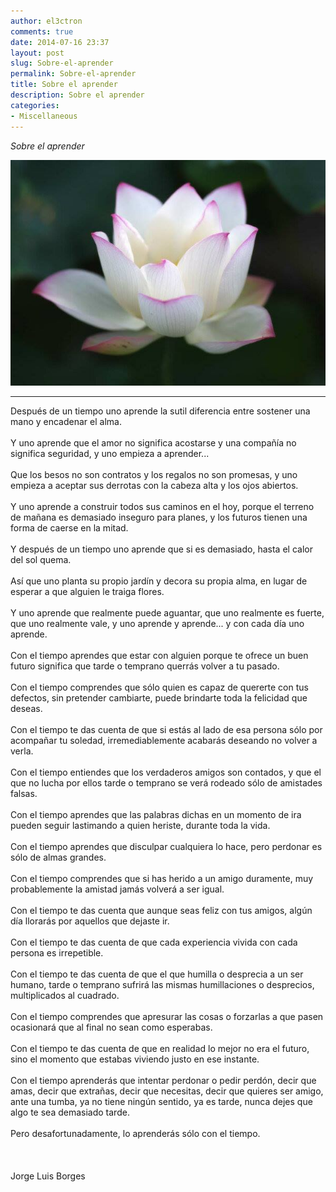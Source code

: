 ```yaml
---
author: el3ctron
comments: true
date: 2014-07-16 23:37
layout: post
slug: Sobre-el-aprender
permalink: Sobre-el-aprender
title: Sobre el aprender
description: Sobre el aprender
categories:
- Miscellaneous
---
```


*Sobre el aprender*

[![Sobre el aprender](/wp-content/uploads/por_tema/arte/1390677_231613883664792_842685397_n.jpg)](//el3ctron.github.io/Sobre-el-aprender "Sobre el aprender... [CLICK PARA ENTRAR AL ARTÍCULO]")

<!-- more -->
---
Después de un tiempo uno aprende la sutil diferencia entre sostener una mano y encadenar el alma.
<br><br>Y uno aprende que el amor no significa acostarse y una compañía no significa seguridad, y uno empieza a aprender...
<br><br>Que los besos no son contratos y los regalos no son promesas, y uno empieza a aceptar sus derrotas con la cabeza alta y los ojos abiertos.
<br><br>Y uno aprende a construir todos sus caminos en el hoy, porque el terreno de mañana es demasiado inseguro para planes, y los futuros tienen una forma de caerse en la mitad.
<br><br>Y después de un tiempo uno aprende que si es demasiado, hasta el calor del sol quema.
<br><br>Así que uno planta su propio jardín y decora su propia alma, en lugar de esperar a que alguien le traiga flores.
<br><br>Y uno aprende que realmente puede aguantar, que uno realmente es fuerte, que uno realmente vale, y uno aprende y aprende... y con cada día uno aprende.
<br><br>Con el tiempo aprendes que estar con alguien porque te ofrece un buen futuro significa que tarde o temprano querrás volver a tu pasado.
<br><br>Con el tiempo comprendes que sólo quien es capaz de quererte con tus defectos, sin pretender cambiarte, puede brindarte toda la felicidad que deseas.
<br><br>Con el tiempo te das cuenta de que si estás al lado de esa persona sólo por acompañar tu soledad, irremediablemente acabarás deseando no volver a verla.
<br><br>Con el tiempo entiendes que los verdaderos amigos son contados, y que el que no lucha por ellos tarde o temprano se verá rodeado sólo de amistades falsas.
<br><br>Con el tiempo aprendes que las palabras dichas en un momento de ira pueden seguir lastimando a quien heriste, durante toda la vida.
<br><br>Con el tiempo aprendes que disculpar cualquiera lo hace, pero perdonar es sólo de almas grandes.
<br><br>Con el tiempo comprendes que si has herido a un amigo duramente, muy probablemente la amistad jamás volverá a ser igual.
<br><br>Con el tiempo te das cuenta que aunque seas feliz con tus amigos, algún día llorarás por aquellos que dejaste ir.
<br><br>Con el tiempo te das cuenta de que cada experiencia vivida con cada persona es irrepetible.
<br><br>Con el tiempo te das cuenta de que el que humilla o desprecia a un ser humano, tarde o temprano sufrirá las mismas humillaciones o desprecios, multiplicados al cuadrado.
<br><br>Con el tiempo comprendes que apresurar las cosas o forzarlas a que pasen ocasionará que al final no sean como esperabas.
<br><br>Con el tiempo te das cuenta de que en realidad lo mejor no era el futuro, sino el momento que estabas viviendo justo en ese instante.
<br><br>Con el tiempo aprenderás que intentar perdonar o pedir perdón, decir que amas, decir que extrañas, decir que necesitas, decir que quieres ser amigo, ante una tumba, ya no tiene ningún sentido, ya es tarde, nunca dejes que algo te sea demasiado tarde.
<br><br>Pero desafortunadamente, lo aprenderás sólo con el tiempo.
<br><br>
<br><br>Jorge Luis Borges
<br><br>

